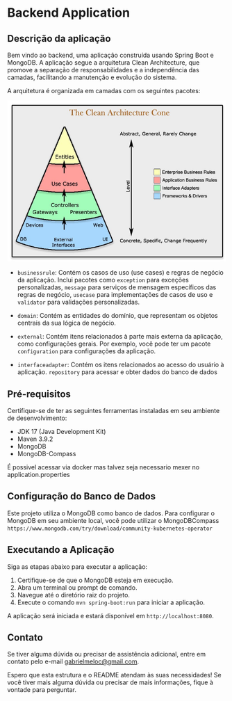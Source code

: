 # Backend Application

## Descrição da aplicação

Bem vindo ao backend, uma aplicação construída usando Spring Boot e MongoDB. A aplicação segue a arquitetura Clean Architecture, que promove a separação de responsabilidades e a independência das camadas, facilitando a manutenção e evolução do sistema.

A arquitetura é organizada em camadas com os seguintes pacotes:

![Alt text](docs/clean_architecture.png?raw=true "Clean Architecture Cone")

- `businessrule`: Contém os casos de uso (use cases) e regras de negócio da aplicação. Inclui pacotes como `exception` para exceções personalizadas, `message` para serviços de mensagem específicos das regras de negócio, `usecase` para implementações de casos de uso e `validator` para validações personalizadas.

- `domain`: Contém as entidades do domínio, que representam os objetos centrais da sua lógica de negócio.

- `external`: Contém itens relacionados à parte mais externa da aplicação, como configurações gerais. Por exemplo, você pode ter um pacote `configuration` para configurações da aplicação.

- `interfaceadapter`: Contém os itens relacionados ao acesso do usuário à aplicação. `repository` para acessar e obter dados do banco de dados


## Pré-requisitos

Certifique-se de ter as seguintes ferramentas instaladas em seu ambiente de desenvolvimento:

- JDK 17 (Java Development Kit)
- Maven 3.9.2
- MongoDB
- MongoDB-Compass

É possivel acessar via docker mas talvez seja necessario mexer no application.properties


## Configuração do Banco de Dados

Este projeto utiliza o MongoDB como banco de dados. Para configurar o MongoDB em seu ambiente local, você pode utilizar o MongoDBCompass `https://www.mongodb.com/try/download/community-kubernetes-operator`

## Executando a Aplicação

Siga as etapas abaixo para executar a aplicação:

1. Certifique-se de que o MongoDB esteja em execução.
2. Abra um terminal ou prompt de comando.
3. Navegue até o diretório raiz do projeto.
4. Execute o comando `mvn spring-boot:run` para iniciar a aplicação.

A aplicação será iniciada e estará disponível em `http://localhost:8080`.

## Contato

Se tiver alguma dúvida ou precisar de assistência adicional, entre em contato pelo e-mail gabrielmeloc@gmail.com.

Espero que esta estrutura e o README atendam às suas necessidades! Se você tiver mais alguma dúvida ou precisar de mais informações, fique à vontade para perguntar.

